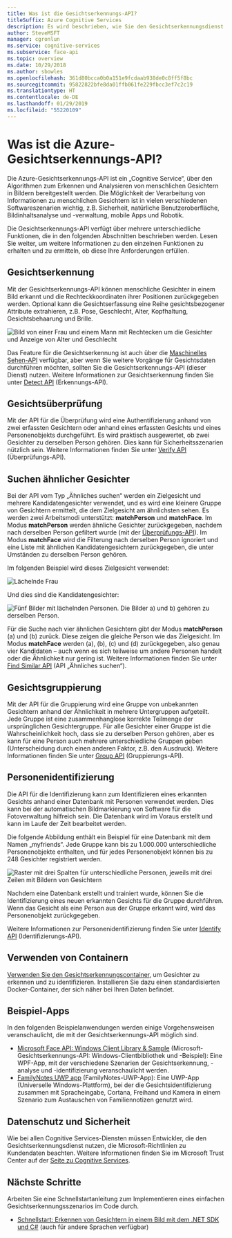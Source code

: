 ```yaml
---
title: Was ist die Gesichtserkennungs-API?
titleSuffix: Azure Cognitive Services
description: Es wird beschrieben, wie Sie den Gesichtserkennungsdienst zum Erkennen und Analysieren von Gesichtern in Bildern verwenden.
author: SteveMSFT
manager: cgronlun
ms.service: cognitive-services
ms.subservice: face-api
ms.topic: overview
ms.date: 10/29/2018
ms.author: sbowles
ms.openlocfilehash: 361d80bcca0b0a151e9fcdaab938de0c8ff5f8bc
ms.sourcegitcommit: 95822822bfe8da01ffb061fe229fbcc3ef7c2c19
ms.translationtype: HT
ms.contentlocale: de-DE
ms.lasthandoff: 01/29/2019
ms.locfileid: "55220109"
---
```

# <a name="what-is-the-azure-face-api"></a>Was ist die Azure-Gesichtserkennungs-API?

Die Azure-Gesichtserkennungs-API ist ein „Cognitive Service“, über den Algorithmen zum Erkennen und Analysieren von menschlichen Gesichtern in Bildern bereitgestellt werden. Die Möglichkeit der Verarbeitung von Informationen zu menschlichen Gesichtern ist in vielen verschiedenen Softwareszenarien wichtig, z.B. Sicherheit, natürliche Benutzeroberfläche, Bildinhaltsanalyse und -verwaltung, mobile Apps und Robotik.

Die Gesichtserkennungs-API verfügt über mehrere unterschiedliche Funktionen, die in den folgenden Abschnitten beschrieben werden. Lesen Sie weiter, um weitere Informationen zu den einzelnen Funktionen zu erhalten und zu ermitteln, ob diese Ihre Anforderungen erfüllen.

## <a name="face-detection"></a>Gesichtserkennung

Mit der Gesichtserkennungs-API können menschliche Gesichter in einem Bild erkannt und die Rechteckkoordinaten ihrer Positionen zurückgegeben werden. Optional kann die Gesichtserfassung eine Reihe gesichtsbezogener Attribute extrahieren, z.B. Pose, Geschlecht, Alter, Kopfhaltung, Gesichtsbehaarung und Brille.

![Bild von einer Frau und einem Mann mit Rechtecken um die Gesichter und Anzeige von Alter und Geschlecht](./Images/Face.detection.jpg)

Das Feature für die Gesichtserkennung ist auch über die [Maschinelles Sehen-API](https://docs.microsoft.com/azure/cognitive-services/computer-vision/home) verfügbar, aber wenn Sie weitere Vorgänge für Gesichtsdaten durchführen möchten, sollten Sie die Gesichtserkennungs-API (dieser Dienst) nutzen. Weitere Informationen zur Gesichtserkennung finden Sie unter [Detect API](https://westus.dev.cognitive.microsoft.com/docs/services/563879b61984550e40cbbe8d/operations/563879b61984550f30395236) (Erkennungs-API).

## <a name="face-verification"></a>Gesichtsüberprüfung

Mit der API für die Überprüfung wird eine Authentifizierung anhand von zwei erfassten Gesichtern oder anhand eines erfassten Gesichts und eines Personenobjekts durchgeführt. Es wird praktisch ausgewertet, ob zwei Gesichter zu derselben Person gehören. Dies kann für Sicherheitsszenarien nützlich sein. Weitere Informationen finden Sie unter [Verify API](https://westus.dev.cognitive.microsoft.com/docs/services/563879b61984550e40cbbe8d/operations/563879b61984550f3039523a) (Überprüfungs-API).

## <a name="find-similar-faces"></a>Suchen ähnlicher Gesichter

Bei der API vom Typ „Ähnliches suchen“ werden ein Zielgesicht und mehrere Kandidatengesichter verwendet, und es wird eine kleinere Gruppe von Gesichtern ermittelt, die dem Zielgesicht am ähnlichsten sehen. Es werden zwei Arbeitsmodi unterstützt: **matchPerson** und **matchFace**. Im Modus **matchPerson** werden ähnliche Gesichter zurückgegeben, nachdem nach derselben Person gefiltert wurde (mit der [Überprüfungs-API](https://westus.dev.cognitive.microsoft.com/docs/services/563879b61984550e40cbbe8d/operations/563879b61984550f3039523a)). Im Modus **matchFace** wird die Filterung nach derselben Person ignoriert und eine Liste mit ähnlichen Kandidatengesichtern zurückgegeben, die unter Umständen zu derselben Person gehören.

Im folgenden Beispiel wird dieses Zielgesicht verwendet:

![Lächelnde Frau](./Images/FaceFindSimilar.QueryFace.jpg)

Und dies sind die Kandidatengesichter:

![Fünf Bilder mit lächelnden Personen. Die Bilder a) und b) gehören zu derselben Person.](./Images/FaceFindSimilar.Candidates.jpg)

Für die Suche nach vier ähnlichen Gesichtern gibt der Modus **matchPerson** (a) und (b) zurück. Diese zeigen die gleiche Person wie das Zielgesicht. Im Modus **matchFace** werden (a), (b), (c) und (d) zurückgegeben, also genau vier Kandidaten – auch wenn es sich teilweise um andere Personen handelt oder die Ähnlichkeit nur gering ist. Weitere Informationen finden Sie unter [Find Similar API](https://westus.dev.cognitive.microsoft.com/docs/services/563879b61984550e40cbbe8d/operations/563879b61984550f30395237) (API „Ähnliches suchen“).

## <a name="face-grouping"></a>Gesichtsgruppierung

Mit der API für die Gruppierung wird eine Gruppe von unbekannten Gesichtern anhand der Ähnlichkeit in mehrere Untergruppen aufgeteilt. Jede Gruppe ist eine zusammenhanglose korrekte Teilmenge der ursprünglichen Gesichtergruppe. Für alle Gesichter einer Gruppe ist die Wahrscheinlichkeit hoch, dass sie zu derselben Person gehören, aber es kann für eine Person auch mehrere unterschiedliche Gruppen geben (Unterscheidung durch einen anderen Faktor, z.B. den Ausdruck). Weitere Informationen finden Sie unter [Group API](https://westus.dev.cognitive.microsoft.com/docs/services/563879b61984550e40cbbe8d/operations/563879b61984550f30395238) (Gruppierungs-API).

## <a name="person-identification"></a>Personenidentifizierung

Die API für die Identifizierung kann zum Identifizieren eines erkannten Gesichts anhand einer Datenbank mit Personen verwendet werden. Dies kann bei der automatischen Bildmarkierung von Software für die Fotoverwaltung hilfreich sein. Die Datenbank wird im Voraus erstellt und kann im Laufe der Zeit bearbeitet werden.

Die folgende Abbildung enthält ein Beispiel für eine Datenbank mit dem Namen „myfriends“. Jede Gruppe kann bis zu 1.000.000 unterschiedliche Personenobjekte enthalten, und für jedes Personenobjekt können bis zu 248 Gesichter registriert werden.

![Raster mit drei Spalten für unterschiedliche Personen, jeweils mit drei Zeilen mit Bildern von Gesichtern](./Images/person.group.clare.jpg)

Nachdem eine Datenbank erstellt und trainiert wurde, können Sie die Identifizierung eines neuen erkannten Gesichts für die Gruppe durchführen. Wenn das Gesicht als eine Person aus der Gruppe erkannt wird, wird das Personenobjekt zurückgegeben.

Weitere Informationen zur Personenidentifizierung finden Sie unter [Identify API](https://westus.dev.cognitive.microsoft.com/docs/services/563879b61984550e40cbbe8d/operations/563879b61984550f30395239) (Identifizierungs-API).

## <a name="use-containers"></a>Verwenden von Containern

[Verwenden Sie den Gesichtserkennungscontainer](face-how-to-install-containers.md), um Gesichter zu erkennen und zu identifizieren. Installieren Sie dazu einen standardisierten Docker-Container, der sich näher bei Ihren Daten befindet.

## <a name="sample-apps"></a>Beispiel-Apps

In den folgenden Beispielanwendungen werden einige Vorgehensweisen veranschaulicht, die mit der Gesichtserkennungs-API möglich sind.

- [Microsoft Face API: Windows Client Library & Sample](https://github.com/Microsoft/Cognitive-Face-Windows) (Microsoft-Gesichtserkennungs-API: Windows-Clientbibliothek und -Beispiel): Eine WPF-App, mit der verschiedene Szenarien der Gesichtserkennung, -analyse und -identifizierung veranschaulicht werden.
- [FamilyNotes UWP app](https://github.com/Microsoft/Windows-appsample-familynotes) (FamilyNotes-UWP-App): Eine UWP-App (Universelle Windows-Plattform), bei der die Gesichtsidentifizierung zusammen mit Spracheingabe, Cortana, Freihand und Kamera in einem Szenario zum Austauschen von Familiennotizen genutzt wird.

## <a name="data-privacy-and-security"></a>Datenschutz und Sicherheit

Wie bei allen Cognitive Services-Diensten müssen Entwickler, die den Gesichtserkennungsdienst nutzen, die Microsoft-Richtlinien zu Kundendaten beachten. Weitere Informationen finden Sie im Microsoft Trust Center auf der [Seite zu Cognitive Services](https://www.microsoft.com/en-us/trustcenter/cloudservices/cognitiveservices).

## <a name="next-steps"></a>Nächste Schritte

Arbeiten Sie eine Schnellstartanleitung zum Implementieren eines einfachen Gesichtserkennungsszenarios im Code durch.
- [Schnellstart: Erkennen von Gesichtern in einem Bild mit dem .NET SDK und C#](quickstarts/csharp.md) (auch für andere Sprachen verfügbar)
